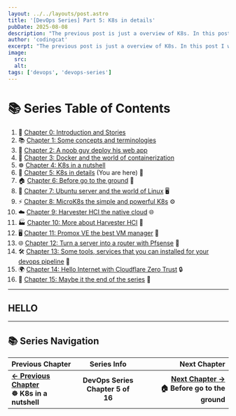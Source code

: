 ```yaml
---
layout: ../../layouts/post.astro
title: '[DevOps Series] Part 5: K8s in details'
pubDate: 2025-08-08
description: "The previous post is just a overview of K8s. In this post I will cover details of some concepts and what I usually use in my daily work"
author: 'codingcat'
excerpt: "The previous post is just a overview of K8s. In this post I will cover details of some concepts and what I usually use in my daily work"
image:
  src:
  alt:
tags: ['devops', 'devops-series']
---
```


# 📚 Series Table of Contents

1.  📖 [Chapter 0: Introduction and Stories](/posts/devops-part0) 
2.  📚 [Chapter 1: Some concepts and terminologies](/posts/devops-part1) 
3.  🚀 [Chapter 2: A noob guy deploy his web app](/posts/devops-part2) 
4.  🐳 [Chapter 3: Docker and the world of containerization](/posts/devops-part3) 
5.  ☸️ [Chapter 4: K8s in a nutshell](/posts/devops-part4) 
6.  🔧 [Chapter 5: K8s in details](/posts/devops-part5) (You are here) 🎯
7.  🏠 [Chapter 6: Before go to the ground](/posts/devops-part6) 🏡
8.  🐧 [Chapter 7: Ubuntu server and the world of Linux](/posts/devops-part7) 🖥️
9.  ⚡ [Chapter 8: MicroK8s the simple and powerful K8s](/posts/devops-part8) ⚙️
10. ☁️ [Chapter 9: Harvester HCI the native cloud](/posts/devops-part9) 🌐
11. 🏭 [Chapter 10: More about Harvester HCI](/posts/devops-part10) 🏢
12. 🖥️ [Chapter 11: Promox VE the best VM manager](/posts/devops-part11) 💾
13. 🌐 [Chapter 12: Turn a server into a router with Pfsense](/posts/devops-part12) 🔌
14. 🛠️ [Chapter 13: Some tools, services that you can installed for your devops pipeline](/posts/devops-part13) 🔧
15. 🌍 [Chapter 14: Hello Internet with Cloudflare Zero Trust](/posts/devops-part14) 🔒
16. 🎉 [Chapter 15: Maybe it the end of the series](/posts/devops-part15) 🏁

---

## HELLO

---

## 📚 Series Navigation

| Previous Chapter                                |               Series Info                |                                                                   Next Chapter |
| :---------------------------------------------- | :--------------------------------------: | -----------------------------------------------------------------------------: |
| **[← Previous Chapter](/posts/devops-part4)**<br>**☸️ K8s in a nutshell** | **DevOps Series**<br>**Chapter 5 of 16** | **[Next Chapter →](/posts/devops-part6)**<br>**🏠 Before go to the ground** |